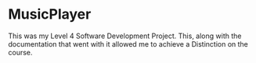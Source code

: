 # MusicPlayer
This was my Level 4 Software Development Project.
This, along with the documentation that went with it allowed me to achieve a Distinction on the course.
